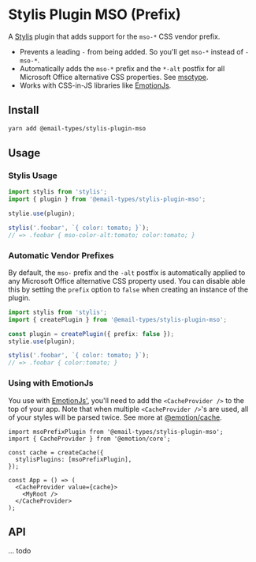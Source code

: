 [emotion]: https://github.com/emotion-js/emotion
[stylis]: https://github.com/thysultan/stylis.js
[msotype]:
  https://github.com/email-types/email-types/tree/master/packages/msotype

# Stylis Plugin MSO (Prefix)

A [Stylis][stylis] plugin that adds support for the `mso-*` CSS vendor prefix.

- Prevents a leading `-` from being added. So you'll get `mso-*` instead of
  `-mso-*`.
- Automatically adds the `mso-*` prefix and the `*-alt` postfix for all
  Microsoft Office alternative CSS properties. See [msotype][msotype].
- Works with CSS-in-JS libraries like [EmotionJs][emotion].

## Install

```sh
yarn add @email-types/stylis-plugin-mso
```

## Usage

### Stylis Usage

```ts
import stylis from 'stylis';
import { plugin } from '@email-types/stylis-plugin-mso';

stylie.use(plugin);

stylis('.foobar', `{ color: tomato; }`);
// => .foobar { mso-color-alt:tomato; color:tomato; }
```

### Automatic Vendor Prefixes

By default, the `mso-` prefix and the `-alt` postfix is automatically applied to
any Microsoft Office alternative CSS property used. You can disable able this by
setting the `prefix` option to `false` when creating an instance of the plugin.

```ts
import stylis from 'stylis';
import { createPlugin } from '@email-types/stylis-plugin-mso';

const plugin = createPlugin({ prefix: false });
stylie.use(plugin);

stylis('.foobar', `{ color: tomato; }`);
// => .foobar { color:tomato; }
```

### Using with EmotionJs

You use with [EmotionJs'][emotion], you'll need to add the `<CacheProvider />`
to the top of your app. Note that when multiple `<CacheProvider />`'s are used,
all of your styles will be parsed twice. See more at
[@emotion/cache](https://github.com/emotion-js/emotion/tree/master/packages/cache).

```tsx
import msoPrefixPlugin from '@email-types/stylis-plugin-mso';
import { CacheProvider } from '@emotion/core';

const cache = createCache({
  stylisPlugins: [msoPrefixPlugin],
});

const App = () => (
  <CacheProvider value={cache}>
    <MyRoot />
  </CacheProvider>
);
```

## API

... todo
